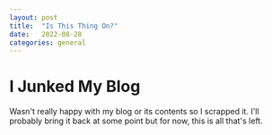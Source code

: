 ```yaml
---
layout: post
title:  "Is This Thing On?"
date:   2022-08-28
categories: general
---
```


# I Junked My Blog

Wasn't really happy with my blog or its contents so I scrapped it. I'll probably bring it back at some point but for now, this is all that's left.
